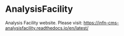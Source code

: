 # AnalysisFacility
Analysis Facility website. Please visit: https://infn-cms-analysisfacility.readthedocs.io/en/latest/